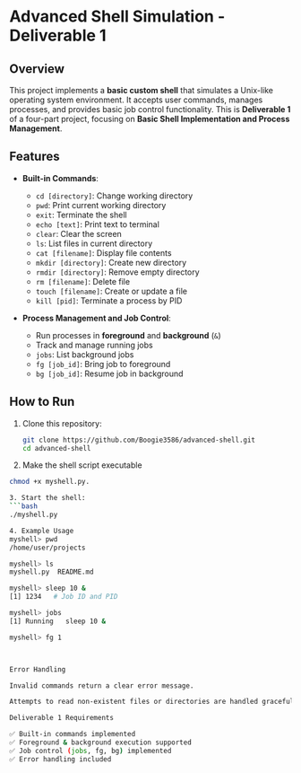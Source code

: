 # Advanced Shell Simulation - Deliverable 1

## Overview
This project implements a **basic custom shell** that simulates a Unix-like operating system environment. It accepts user commands, manages processes, and provides basic job control functionality. This is **Deliverable 1** of a four-part project, focusing on **Basic Shell Implementation and Process Management**.

## Features
- **Built-in Commands**:
  - `cd [directory]`: Change working directory
  - `pwd`: Print current working directory
  - `exit`: Terminate the shell
  - `echo [text]`: Print text to terminal
  - `clear`: Clear the screen
  - `ls`: List files in current directory
  - `cat [filename]`: Display file contents
  - `mkdir [directory]`: Create new directory
  - `rmdir [directory]`: Remove empty directory
  - `rm [filename]`: Delete file
  - `touch [filename]`: Create or update a file
  - `kill [pid]`: Terminate a process by PID

- **Process Management and Job Control**:
  - Run processes in **foreground** and **background** (`&`)
  - Track and manage running jobs
  - `jobs`: List background jobs
  - `fg [job_id]`: Bring job to foreground
  - `bg [job_id]`: Resume job in background

## How to Run
1. Clone this repository:
   ```bash
   git clone https://github.com/Boogie3586/advanced-shell.git
   cd advanced-shell
2. Make the shell script executable
  ```bash
 chmod +x myshell.py.

3. Start the shell:
```bash
./myshell.py

4. Example Usage
myshell> pwd
/home/user/projects

myshell> ls
myshell.py  README.md

myshell> sleep 10 &
[1] 1234   # Job ID and PID

myshell> jobs
[1] Running   sleep 10 &

myshell> fg 1



Error Handling

Invalid commands return a clear error message.

Attempts to read non-existent files or directories are handled gracefully.

Deliverable 1 Requirements

✅ Built-in commands implemented
✅ Foreground & background execution supported
✅ Job control (jobs, fg, bg) implemented
✅ Error handling included
